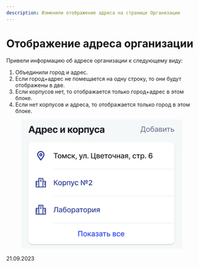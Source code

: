 ```yaml
---
description: Изменили отображение адреса на странице Организации
---
```


# Отображение адреса организации



Привели информацию об адресе организации к следующему виду:

1. Объединили город и адрес.
2. Если город+адрес не помещается на одну строку, то они будут отображены в две.
3. Если корпусов нет, то отображается только город+адрес в этом блоке.
4. Если нет корпусов и адреса, то отображается только город в этом блоке.

<figure><img src="../../.gitbook/assets/image (788).png" alt=""><figcaption></figcaption></figure>

21.09.2023

